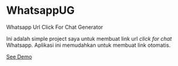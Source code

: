 # WhatsappUG
Whatsapp Url Click For Chat Generator

Ini adalah simple project saya untuk membuat link url _click for chat_ Whatsapp. Aplikasi ini memudahkan untuk membuat link otomatis.

[See Demo](https://youtu.be/HMbekgt1TGU "See Demo")


